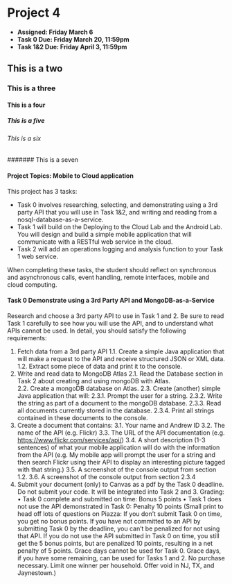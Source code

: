 # Project 4
- **Assigned: Friday March 6**
- **Task 0 Due: Friday March 20, 11:59pm**
- **Task 1&2 Due: Friday April 3, 11:59pm**

## This is a two
### This is a three
#### This is a four
##### This is a five
###### This is a six
####### This is a seven

#### Project Topics: Mobile to Cloud application

This project has 3 tasks:
- Task 0 involves researching, selecting, and demonstrating using a 3rd party API that you will use in Task 1&2, and writing and reading from a nosql-database-as-a-service.
- Task 1 will build on the Deploying to the Cloud Lab and the Android Lab. You will design and build a simple mobile application that will communicate with a RESTful web service in the cloud.
- Task 2 will add an operations logging and analysis function to your Task 1 web service.

When completing these tasks, the student should reflect on synchronous and asynchronous calls, event handling, remote interfaces, mobile and cloud computing.

#### Task 0 Demonstrate using a 3rd Party API and MongoDB-as-a-Service

Research and choose a 3rd party API to use in Task 1 and 2.  Be sure to read Task 1 carefully to see how you will use the API, and to understand what APIs cannot be used.
In detail, you should satisfy the following requirements:
1.	Fetch data from a 3rd party API
1.1.	Create a simple Java application that will make a request to the API and receive structured JSON or XML data.  
1.2.	Extract some piece of data and print it to the console.
2.	Write and read data to MongoDB Atlas
2.1.	Read the Database section in Task 2 about creating and using mongoDB with Atlas.   
2.2.	Create a mongoDB database on Atlas.
2.3.	Create (another) simple Java application that will:
2.3.1.	Prompt the user for a string.
2.3.2.	Write the string as part of a document to the mongoDB database.
2.3.3.	Read all documents currently stored in the database.
2.3.4.	Print all strings contained in these documents to the console.
3.	Create a document that contains:
3.1.	Your name and Andrew ID
3.2.	The name of the API (e.g. Flickr)
3.3.	The URL of the API documentation (e.g. https://www.flickr.com/services/api/)
3.4.	A short description (1-3 sentences) of what your mobile application will do with the information from the API (e.g. My mobile app will prompt the user for a string and then search Flickr using their API to display an interesting picture tagged with that string.)
3.5.	A screenshot of the console output from section 1.2.
3.6.	A screenshot of the console output from section 2.3.4
4.	Submit your document (only) to Canvas as a pdf by the Task 0 deadline.
Do not submit your code. It will be integrated into Task 2 and 3.
Grading:
•	Task 0 complete and submitted on time: Bonus 5 points
•	Task 1 does not use the API demonstrated in Task 0:  Penalty 10 points
(Small print to head off lots of questions on Piazza:  If you don’t submit Task 0 on time, you get no bonus points.  If you have not committed to an API by submitting Task 0 by the deadline, you can’t be penalized for not using that API.  If you do not use the API submitted in Task 0 on time, you still get the 5 bonus points, but are penalized 10 points, resulting in a net penalty of 5 points. Grace days cannot be used for Task 0.  Grace days, if you have some remaining, can be used for Tasks 1 and 2. No purchase necessary. Limit one winner per household. Offer void in NJ, TX, and Jaynestown.)
